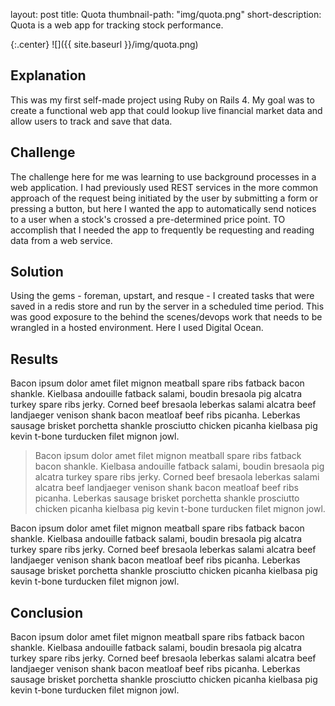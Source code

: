 
layout: post
title: Quota
thumbnail-path: "img/quota.png"
short-description: Quota is a web app for tracking stock performance.


{:.center}
![]({{ site.baseurl }}/img/quota.png)

## Explanation
This was my first self-made project using Ruby on Rails 4.  My goal was to create a functional web app that could lookup live financial market data and allow users to track and save that data. 

## Challenge

The challenge here for me was learning to use background processes in a web application.  I had previously used REST services in the more common approach of the request being initiated by the user by submitting a form or pressing a button, but here I wanted the app to automatically send notices to a user when a stock's crossed a pre-determined price point.  TO accomplish that I needed the app to frequently be requesting and reading data from a web service. 

## Solution

Using the gems - foreman, upstart, and resque - I created tasks that were saved in a redis store and run by the server in a scheduled time period.  This was good exposure to the behind the scenes/devops work that needs to be wrangled in a hosted environment.  Here I used Digital Ocean.

## Results

Bacon ipsum dolor amet filet mignon meatball spare ribs fatback bacon shankle. Kielbasa andouille fatback salami, boudin bresaola pig alcatra turkey spare ribs jerky. Corned beef bresaola leberkas salami alcatra beef landjaeger venison shank bacon meatloaf beef ribs picanha. Leberkas sausage brisket porchetta shankle prosciutto chicken picanha kielbasa pig kevin t-bone turducken filet mignon jowl.

> Bacon ipsum dolor amet filet mignon meatball spare ribs fatback bacon shankle. Kielbasa andouille fatback salami, boudin bresaola pig alcatra turkey spare ribs jerky. Corned beef bresaola leberkas salami alcatra beef landjaeger venison shank bacon meatloaf beef ribs picanha. Leberkas sausage brisket porchetta shankle prosciutto chicken picanha kielbasa pig kevin t-bone turducken filet mignon jowl.

Bacon ipsum dolor amet filet mignon meatball spare ribs fatback bacon shankle. Kielbasa andouille fatback salami, boudin bresaola pig alcatra turkey spare ribs jerky. Corned beef bresaola leberkas salami alcatra beef landjaeger venison shank bacon meatloaf beef ribs picanha. Leberkas sausage brisket porchetta shankle prosciutto chicken picanha kielbasa pig kevin t-bone turducken filet mignon jowl.

## Conclusion

Bacon ipsum dolor amet filet mignon meatball spare ribs fatback bacon shankle. Kielbasa andouille fatback salami, boudin bresaola pig alcatra turkey spare ribs jerky. Corned beef bresaola leberkas salami alcatra beef landjaeger venison shank bacon meatloaf beef ribs picanha. Leberkas sausage brisket porchetta shankle prosciutto chicken picanha kielbasa pig kevin t-bone turducken filet mignon jowl.